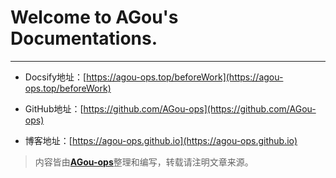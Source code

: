 # Welcome to AGou's Documentations.

---

*  Docsify地址：[https://agou-ops.top/beforeWork](https://agou-ops.top/beforeWork)

*  GitHub地址：[https://github.com/AGou-ops](https://github.com/AGou-ops)
*  博客地址：[https://agou-ops.github.io](https://agou-ops.github.io)

> 内容皆由[**AGou-ops**](http://x.agou-ops.top)整理和编写，转载请注明文章来源。
